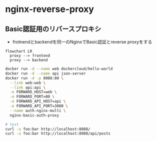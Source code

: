 # nginx-reverse-proxy

## Basic認証用のリバースプロキシ
- frotnendとbackendを同一のNginxでBasic認証とreverse proxyをする

```mermaid
flowchart LR
  proxy --> frontend
  proxy --> backend
```

```bash
docker run -d --name web dockercloud/hello-world
docker run -d --name api json-server
docker run -d -p 8088:80 \
  --link web:web \
  --link api:api \
  -e FORWARD_HOST=web \
  -e FORWARD_PORT=80 \
  -e FORWARD_API_HOST=api \
  -e FORWARD_API_PORT=3000 \
  --name auth-nginx-multi \
  nginx-basic-auth-proxy

# test
curl -u foo:bar http://localhost:8088/
curl -u foo:bar http://localhost:8088/api/posts

```

